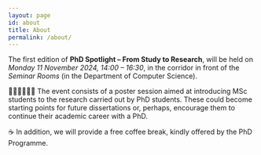 ```yaml
---
layout: page
id: about
title: About
permalink: /about/
---
```


The first edition of **PhD Spotlight – From Study to Research**, will be held on *Monday 11 November 2024, 14:00 – 16:30*, in the corridor in front of the *Seminar Rooms* (in the Department of Computer Science).

👨🏻‍💻👩🏼‍💻 The event consists of a poster session aimed at introducing MSc students to the research carried out by PhD students. 
These could become starting points for future dissertations or, perhaps, encourage them to continue their academic career with a PhD.

☕️ In addition, we will provide a free coffee break, kindly offered by the PhD Programme.
